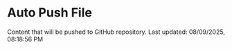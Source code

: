 # Auto Push File

Content that will be pushed to GitHub repository.
Last updated: 08/09/2025, 08:18:56 PM